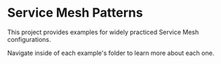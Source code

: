 # Service Mesh Patterns

This project provides examples for widely practiced Service Mesh configurations.

Navigate inside of each example's folder to learn more about each one.
